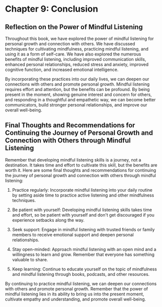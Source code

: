 Chapter 9: Conclusion
=====================

Reflection on the Power of Mindful Listening
--------------------------------------------

Throughout this book, we have explored the power of mindful listening for personal growth and connection with others. We have discussed techniques for cultivating mindfulness, practicing mindful listening, and using it as a form of self-care. We have also explored the numerous benefits of mindful listening, including improved communication skills, enhanced personal relationships, reduced stress and anxiety, improved cognitive function, and increased emotional intelligence.

By incorporating these practices into our daily lives, we can deepen our connections with others and promote personal growth. Mindful listening requires effort and attention, but the benefits can be profound. By being present in the moment, showing genuine interest and concern for others, and responding in a thoughtful and empathetic way, we can become better communicators, build stronger personal relationships, and improve our overall well-being.

Final Thoughts and Recommendations for Continuing the Journey of Personal Growth and Connection with Others through Mindful Listening
-------------------------------------------------------------------------------------------------------------------------------------

Remember that developing mindful listening skills is a journey, not a destination. It takes time and effort to cultivate this skill, but the benefits are worth it. Here are some final thoughts and recommendations for continuing the journey of personal growth and connection with others through mindful listening:

1. Practice regularly: Incorporate mindful listening into your daily routine by setting aside time to practice active listening and other mindfulness techniques.

2. Be patient with yourself: Developing mindful listening skills takes time and effort, so be patient with yourself and don't get discouraged if you experience setbacks along the way.

3. Seek support: Engage in mindful listening with trusted friends or family members to receive emotional support and deepen personal relationships.

4. Stay open-minded: Approach mindful listening with an open mind and a willingness to learn and grow. Remember that everyone has something valuable to share.

5. Keep learning: Continue to educate yourself on the topic of mindfulness and mindful listening through books, podcasts, and other resources.

By continuing to practice mindful listening, we can deepen our connections with others and promote personal growth. Remember that the power of mindful listening lies in its ability to bring us into the present moment, cultivate empathy and understanding, and promote overall well-being.
